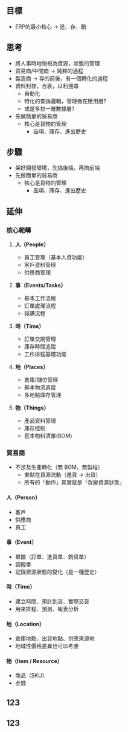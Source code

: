 ## 目標
- ERP的最小核心 -> 進、存、銷

## 思考
- 將人事時地物視為資源，狀態的管理
- 貿易商/中間商 -> 純粹的過程
- 製造商 -> 存的前後，有一個轉化的過程
- 資料封存，合表，以利搜尋
  - 自動化
  - 特化的查詢邏輯，管理做在應用層?
  - 或是多拉一層數據層?
- 先做簡單的貿易商
  - 核心是貨物的管理
    - 品項、庫存、進出歷史

## 步驟
- 架好開發環境，先搞後端，再搞前端
- 先做簡單的貿易商
  - 核心是貨物的管理
    - 品項、庫存、進出歷史

## 延伸

### 核心範疇

1. **人（People）**
    - 員工管理（基本人資功能）
    - 客戶資料管理
    - 供應商管理

2. **事（Events/Tasks）**
    - 基本工作流程
    - 訂單處理流程
    - 採購流程

3. **時（Time）**
    - 訂單交期管理
    - 庫存時間追蹤
    - 工作排程基礎功能

4. **地（Places）**
    - 倉庫/儲位管理
    - 基本物流追蹤
    - 多地點庫存管理

5. **物（Things）**
    - 產品資料管理
    - 庫存控制
    - 基本物料清單(BOM)

### 貿易商
- 不涉及生產轉化（無 BOM、無製程）
  - 重點在資源流動（進貨 → 出貨）
  - 所有的「動作」其實就是「改變資源狀態」
#### 人（Person）
- 客戶
- 供應商
- 員工
#### 事（Event）
- 單據（訂單、進貨單、銷貨單）
- 調撥單
- 記錄資源狀態的變化（是一種歷史）
#### 時（Time）
- 建立時間、預計到貨、實際交貨
- 用來排程、預測、報表分析
#### 地（Location）
- 倉庫地點、出貨地點、供應來源地
- 地域性價格差異也可以考慮
#### 物（Item / Resource）
- 商品（SKU）
- 金錢


## 123
## 123